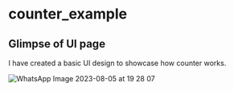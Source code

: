# counter_example
## Glimpse of UI page
I have created a basic UI design to showcase how counter works.

![WhatsApp Image 2023-08-05 at 19 28 07](https://github.com/palak684/My_Projects/assets/104788250/88aa787c-dcea-43e4-926b-85ef15ddb65a)
